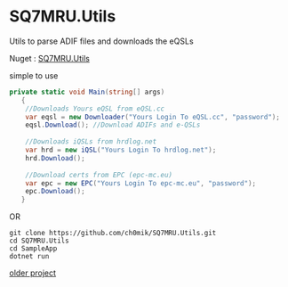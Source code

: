 # SQ7MRU.Utils
Utils to parse ADIF files and downloads the eQSLs

Nuget : [SQ7MRU.Utils](https://www.nuget.org/packages/SQ7MRU.Utils)

simple to use 

```c#
private static void Main(string[] args)
   {
    //Downloads Yours eQSL from eQSL.cc
    var eqsl = new Downloader("Yours Login To eQSL.cc", "password");
    eqsl.Download(); //Download ADIFs and e-QSLs 
	
    //Downloads iQSLs from hrdlog.net
    var hrd = new iQSL("Yours Login To hrdlog.net");
    hrd.Download();
    
    //Download certs from EPC (epc-mc.eu)
    var epc = new EPC("Yours Login To epc-mc.eu", "password");
    epc.Download();
   }
```

OR

```
git clone https://github.com/ch0mik/SQ7MRU.Utils.git
cd SQ7MRU.Utils
cd SampleApp
dotnet run
```

[older project]( https://eqsldownloader.codeplex.com/)
